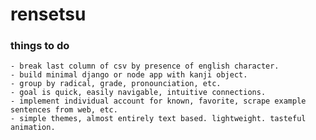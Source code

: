 # rensetsu

### things to do
	- break last column of csv by presence of english character. 
	- build minimal django or node app with kanji object. 
	- group by radical, grade, pronounciation, etc. 
	- goal is quick, easily navigable, intuitive connections.
	- implement individual account for known, favorite, scrape example sentences from web, etc.
	- simple themes, almost entirely text based. lightweight. tasteful animation.

